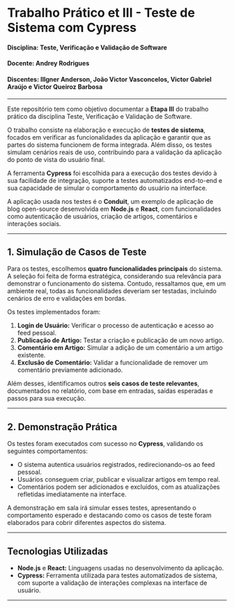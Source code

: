 # Trabalho Prático et III - Teste de Sistema com Cypress


#### Disciplina: Teste, Verificação e Validação de Software  
#### Docente: Andrey Rodrigues  
#### Discentes: Illgner Anderson, João Victor Vasconcelos, Victor Gabriel Araújo e Victor Queiroz Barbosa  

---

Este repositório tem como objetivo documentar a **Etapa III** do trabalho prático da disciplina Teste, Verificação e Validação de Software.  

O trabalho consiste na elaboração e execução de **testes de sistema**, focados em verificar as funcionalidades da aplicação e garantir que as partes do sistema funcionem de forma integrada. Além disso, os testes simulam cenários reais de uso, contribuindo para a validação da aplicação do ponto de vista do usuário final.  

A ferramenta **Cypress** foi escolhida para a execução dos testes devido à sua facilidade de integração, suporte a testes automatizados end-to-end e sua capacidade de simular o comportamento do usuário na interface.  

A aplicação usada nos testes é o **Conduit**, um exemplo de aplicação de blog open-source desenvolvida em **Node.js** e **React**, com funcionalidades como autenticação de usuários, criação de artigos, comentários e interações sociais.  

---

## 1. Simulação de Casos de Teste  

Para os testes, escolhemos **quatro funcionalidades principais** do sistema. A seleção foi feita de forma estratégica, considerando sua relevância para demonstrar o funcionamento do sistema. Contudo, ressaltamos que, em um ambiente real, todas as funcionalidades deveriam ser testadas, incluindo cenários de erro e validações em bordas.  

Os testes implementados foram:  
1. **Login de Usuário:** Verificar o processo de autenticação e acesso ao feed pessoal.  
2. **Publicação de Artigo:** Testar a criação e publicação de um novo artigo.  
3. **Comentário em Artigo:** Simular a adição de um comentário a um artigo existente.  
4. **Exclusão de Comentário:** Validar a funcionalidade de remover um comentário previamente adicionado.  

Além desses, identificamos outros **seis casos de teste relevantes**, documentados no relatório, com base em entradas, saídas esperadas e passos para sua execução.  

---

## 2. Demonstração Prática  

Os testes foram executados com sucesso no **Cypress**, validando os seguintes comportamentos:  
- O sistema autentica usuários registrados, redirecionando-os ao feed pessoal.  
- Usuários conseguem criar, publicar e visualizar artigos em tempo real.  
- Comentários podem ser adicionados e excluídos, com as atualizações refletidas imediatamente na interface.  

A demonstração em sala irá simular esses testes, apresentando o comportamento esperado e destacando como os casos de teste foram elaborados para cobrir diferentes aspectos do sistema.  

---

## Tecnologias Utilizadas  

- **Node.js** e **React:** Linguagens usadas no desenvolvimento da aplicação.  
- **Cypress:** Ferramenta utilizada para testes automatizados de sistema, com suporte a validação de interações complexas na interface de usuário.  

---

